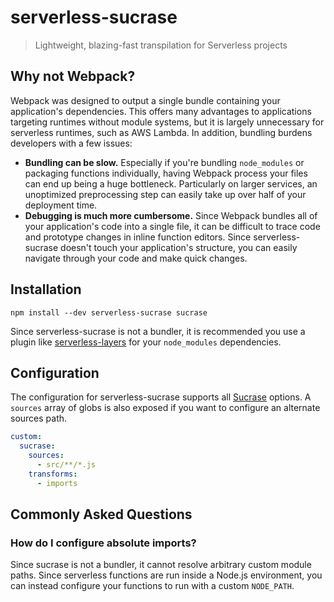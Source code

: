 # serverless-sucrase

> Lightweight, blazing-fast transpilation for Serverless projects

## Why not Webpack?

Webpack was designed to output a single bundle containing your application's dependencies. This offers many
advantages to applications targeting runtimes without module systems, but it is largely unnecessary for serverless
runtimes, such as AWS Lambda. In addition, bundling burdens developers with a few issues:

* **Bundling can be slow.** Especially if you're bundling `node_modules` or packaging functions individually, having
  Webpack process your files can end up being a huge bottleneck. Particularly on larger services, an unoptimized
  preprocessing step can easily take up over half of your deployment time.
* **Debugging is much more cumbersome.** Since Webpack bundles all of your application's code into a single file,
  it can be difficult to trace code and prototype changes in inline function editors. Since serverless-sucrase doesn't
  touch your application's structure, you can easily navigate through your code and make quick changes.

## Installation

```
npm install --dev serverless-sucrase sucrase
```

Since serverless-sucrase is not a bundler, it is recommended you use a plugin like
[serverless-layers](https://github.com/agutoli/serverless-layers) for your `node_modules` dependencies.

## Configuration

The configuration for serverless-sucrase supports all [Sucrase](https://github.com/alangpierce/sucrase) options.
A `sources` array of globs is also exposed if you want to configure an alternate sources path.

```yaml
custom:
  sucrase:
    sources:
      - src/**/*.js
    transforms:
      - imports
```

## Commonly Asked Questions

### How do I configure absolute imports?

Since sucrase is not a bundler, it cannot resolve arbitrary custom module paths. Since serverless functions are run
inside a Node.js environment, you can instead configure your functions to run with a custom `NODE_PATH`.
